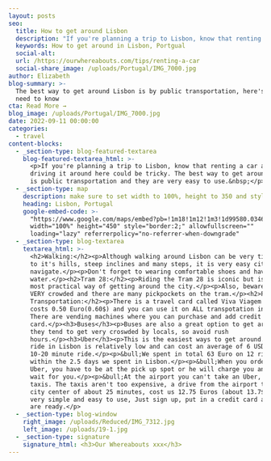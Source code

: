 ```yaml
---
layout: posts
seo:
  title: How to get around Lisbon
  description: "If you're planning a trip to Lisbon, know that renting a car and driving it around here could be tricky. The best way to get around Lisbon is public transportation and they are very easy to use.\_"
  keywords: How to get around in Lisbon, Portgual
  social-alt:
  url: /https://ourwhereabouts.com/tips/renting-a-car
  social-share_image: /uploads/Portugal/IMG_7000.jpg
author: Elizabeth
blog-summary: >-
  The best way to get around Lisbon is by public transportation, here's all you
  need to know
cta: Read More →
blog_image: /uploads/Portugal/IMG_7000.jpg
date: 2022-09-11 00:00:00
categories:
  - travel
content-blocks:
  - _section-type: blog-featured-textarea
    blog-featured-textarea_html: >-
      <p>If you're planning a trip to Lisbon, know that renting a car and
      driving it around here could be tricky. The best way to get around Lisbon
      is public transportation and they are very easy to use.&nbsp;</p>
  - _section-type: map
    description: make sure to set width to 100%, height to 350 and style to border 2
    heading: Lisbon, Portugal
    google-embed-code: >-
      "https://www.google.com/maps/embed?pb=!1m18!1m12!1m3!1d99580.03468320023!2d-9.230243628016646!3d38.74360570345465!2m3!1f0!2f0!3f0!3m2!1i1024!2i768!4f13.1!3m3!1m2!1s0xd19331a61e4f33b%3A0x400ebbde49036d0!2sLisbon%2C%20Portugal!5e0!3m2!1sen!2sil!4v1662530117770!5m2!1sen!2sil"
      width="100%" height="450" style="border:2;" allowfullscreen=""
      loading="lazy" referrerpolicy="no-referrer-when-downgrade"
  - _section-type: blog-textarea
    textarea_html: >-
      <h2>Walking:</h2><p>Although walking around Lisbon can be very tiring due
      to it's hills, steep inclines and many steps, it is very easy city to
      navigate.</p><p>Don't forget to wearing comfortable shoes and have
      water.</p><h2>Tram 28:</h2><p>Riding the Tram 28 is iconic but isn't the
      most practical way of getting around the city.</p><p>Also, beware, it gets
      VERY crowded and there are many pickpockets on the tram.</p><h2>Public
      Transportation:</h2><p>There is a travel card called Viva Viagem that
      costs 0.50 Euro(0.60$) and you can use it on ALL transpotation in Lisbon.
      There are vending machines where you can purchase and add credit to the
      card.</p><h3>Buses</h3><p>Buses are also a great option to get around but
      they tend to get very croswded by locals, so avoid rush
      hours.</p><h3>Uber</h3><p>This is the easiest ways to get around. An Uber
      ride in Lisbon is relatively low and can cost an average of 6 USD for a
      10-20 minute ride.</p><p>&bull;We spent in total 63 Euro on 12 rides
      within the 2.5 days we spent in Lisbon.</p><p>&bull;When you order an
      Uber, you have to be at the pick up spot or he will charge you and not
      wait for you.</p><p>&bull;At the airport you can't take an Uber, only
      taxis. The taxis aren't too expensive, a drive from the airport to the
      city center of about 25 minutes, cost us 12.75 Euros (about 13.7$). UBER,
      very simple and easy to use, Just sign up, put in a credit card and you
      are ready.</p>
  - _section-type: blog-window
    right_image: /uploads/Reduced/IMG_7312.jpg
    left_image: /uploads/19-1.jpg
  - _section-type: signature
    signature_html: <h3>Our Whereabouts xxx</h3>
---
```

